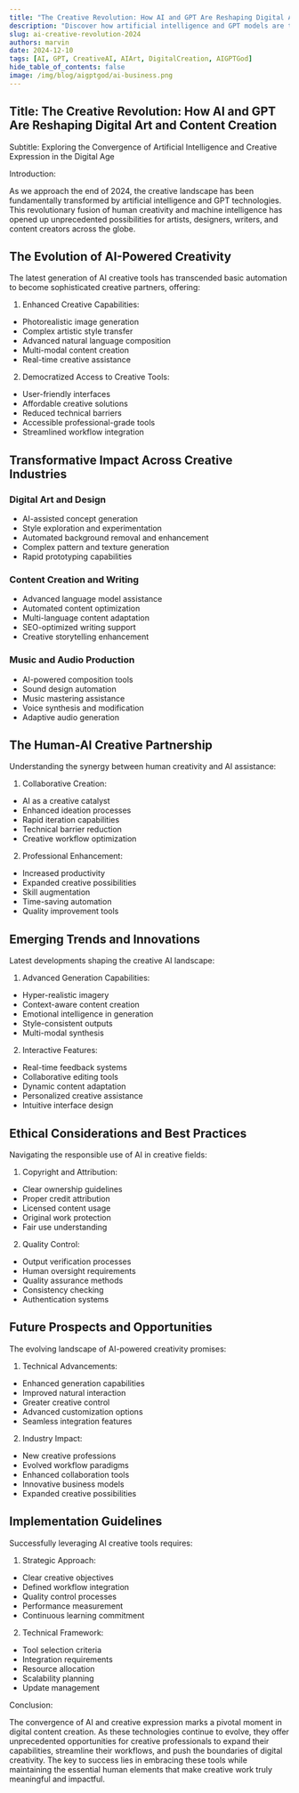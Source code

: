 ```yaml
---
title: "The Creative Revolution: How AI and GPT Are Reshaping Digital Art and Content Creation"
description: "Discover how artificial intelligence and GPT models are transforming creative industries, empowering artists, and revolutionizing digital content creation in unprecedented ways"
slug: ai-creative-revolution-2024
authors: marvin
date: 2024-12-10
tags: [AI, GPT, CreativeAI, AIArt, DigitalCreation, AIGPTGod]
hide_table_of_contents: false
image: /img/blog/aigptgod/ai-business.png
---
```


## Title: The Creative Revolution: How AI and GPT Are Reshaping Digital Art and Content Creation

Subtitle: Exploring the Convergence of Artificial Intelligence and Creative Expression in the Digital Age

Introduction:
<!--truncate-->
As we approach the end of 2024, the creative landscape has been fundamentally transformed by artificial intelligence and GPT technologies. This revolutionary fusion of human creativity and machine intelligence has opened up unprecedented possibilities for artists, designers, writers, and content creators across the globe.

## The Evolution of AI-Powered Creativity

The latest generation of AI creative tools has transcended basic automation to become sophisticated creative partners, offering:

1. Enhanced Creative Capabilities:
- Photorealistic image generation
- Complex artistic style transfer
- Advanced natural language composition
- Multi-modal content creation
- Real-time creative assistance

2. Democratized Access to Creative Tools:
- User-friendly interfaces
- Affordable creative solutions
- Reduced technical barriers
- Accessible professional-grade tools
- Streamlined workflow integration

## Transformative Impact Across Creative Industries

### Digital Art and Design
- AI-assisted concept generation
- Style exploration and experimentation
- Automated background removal and enhancement
- Complex pattern and texture generation
- Rapid prototyping capabilities

### Content Creation and Writing
- Advanced language model assistance
- Automated content optimization
- Multi-language content adaptation
- SEO-optimized writing support
- Creative storytelling enhancement

### Music and Audio Production
- AI-powered composition tools
- Sound design automation
- Music mastering assistance
- Voice synthesis and modification
- Adaptive audio generation

## The Human-AI Creative Partnership

Understanding the synergy between human creativity and AI assistance:

1. Collaborative Creation:
- AI as a creative catalyst
- Enhanced ideation processes
- Rapid iteration capabilities
- Technical barrier reduction
- Creative workflow optimization

2. Professional Enhancement:
- Increased productivity
- Expanded creative possibilities
- Skill augmentation
- Time-saving automation
- Quality improvement tools

## Emerging Trends and Innovations

Latest developments shaping the creative AI landscape:

1. Advanced Generation Capabilities:
- Hyper-realistic imagery
- Context-aware content creation
- Emotional intelligence in generation
- Style-consistent outputs
- Multi-modal synthesis

2. Interactive Features:
- Real-time feedback systems
- Collaborative editing tools
- Dynamic content adaptation
- Personalized creative assistance
- Intuitive interface design

## Ethical Considerations and Best Practices

Navigating the responsible use of AI in creative fields:

1. Copyright and Attribution:
- Clear ownership guidelines
- Proper credit attribution
- Licensed content usage
- Original work protection
- Fair use understanding

2. Quality Control:
- Output verification processes
- Human oversight requirements
- Quality assurance methods
- Consistency checking
- Authentication systems

## Future Prospects and Opportunities

The evolving landscape of AI-powered creativity promises:

1. Technical Advancements:
- Enhanced generation capabilities
- Improved natural interaction
- Greater creative control
- Advanced customization options
- Seamless integration features

2. Industry Impact:
- New creative professions
- Evolved workflow paradigms
- Enhanced collaboration tools
- Innovative business models
- Expanded creative possibilities

## Implementation Guidelines

Successfully leveraging AI creative tools requires:

1. Strategic Approach:
- Clear creative objectives
- Defined workflow integration
- Quality control processes
- Performance measurement
- Continuous learning commitment

2. Technical Framework:
- Tool selection criteria
- Integration requirements
- Resource allocation
- Scalability planning
- Update management

Conclusion:

The convergence of AI and creative expression marks a pivotal moment in digital content creation. As these technologies continue to evolve, they offer unprecedented opportunities for creative professionals to expand their capabilities, streamline their workflows, and push the boundaries of digital creativity. The key to success lies in embracing these tools while maintaining the essential human elements that make creative work truly meaningful and impactful. 